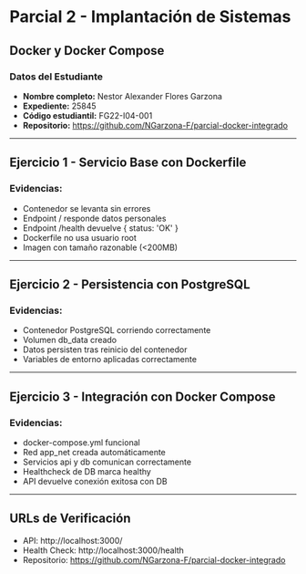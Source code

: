 # Parcial 2 - Implantación de Sistemas
## Docker y Docker Compose

### Datos del Estudiante
- **Nombre completo:** Nestor Alexander Flores Garzona
- **Expediente:** 25845
- **Código estudiantil:** FG22-I04-001
- **Repositorio:** https://github.com/NGarzona-F/parcial-docker-integrado

---

## Ejercicio 1 - Servicio Base con Dockerfile

### Evidencias:
- Contenedor se levanta sin errores
- Endpoint / responde datos personales
- Endpoint /health devuelve { status: 'OK' }
- Dockerfile no usa usuario root
- Imagen con tamaño razonable (<200MB)

---

## Ejercicio 2 - Persistencia con PostgreSQL

### Evidencias:
- Contenedor PostgreSQL corriendo correctamente
- Volumen db_data creado
- Datos persisten tras reinicio del contenedor
- Variables de entorno aplicadas correctamente

---

## Ejercicio 3 - Integración con Docker Compose

### Evidencias:
- docker-compose.yml funcional
- Red app_net creada automáticamente
- Servicios api y db comunican correctamente
- Healthcheck de DB marca healthy
- API devuelve conexión exitosa con DB

---

## URLs de Verificación
- API: http://localhost:3000/
- Health Check: http://localhost:3000/health
- Repositorio: https://github.com/NGarzona-F/parcial-docker-integrado
